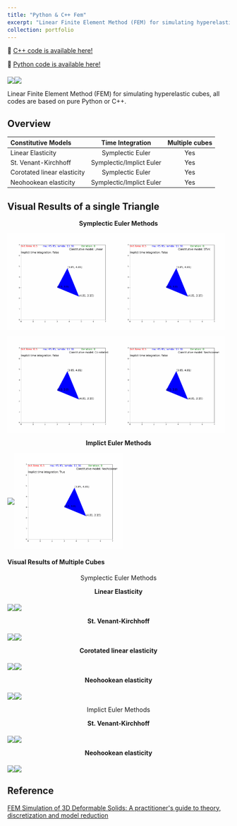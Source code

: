 ```yaml
---
title: "Python & C++ Fem"
excerpt: "Linear Finite Element Method (FEM) for simulating hyperelastic cubes. <br/><img src='/images/imp.gif' width=500 height=300>"
collection: portfolio
---
```

&#x1F4C2; [C++ code is available here!](https://github.com/Yuxing-Wang-THU/FEM)<br />

&#x1F4C2; [Python code is available here!](https://github.com/Yuxing-Wang-THU/PythonFem)<br />

<img src="/images/Multiple_2D_Neohookean_implicit_False_bend_8.gif" div align=middle width = "49%" /><img src="/images/Multiple_2D_Neohookean_implicit_False_fall_8.gif" div align=middle width = "49%" />

Linear Finite Element Method (FEM) for simulating hyperelastic cubes, all codes are based on pure Python or C++.

## Overview 

| Constitutive Models |  Time Integration | Multiple cubes  | 
| :------------- | :----------: | :----------: | 
| Linear Elasticity           |    Symplectic Euler   |  Yes  |
| St. Venant-Kirchhoff        |    Symplectic/Implict Euler   | Yes  |
| Corotated linear elasticity |    Symplectic Euler   |  Yes  |
| Neohookean elasticity       |    Symplectic/Implict Euler   |  Yes |

## Visual Results of a single Triangle
**<p align="center">Symplectic Euler Methods</p>**

<img src="/images/single_2D_Linear_implicit_False.gif" div align=middle width = "49%" /><img src="/images/single_2D_STVK_implicit_False.gif" div align=middle width = "49%" />

<img src="/images/single_2D_Co-rotated_implicit_False.gif" div align=middle width = "49%" /><img src="/images/single_2D_Neohookean_implicit_False.gif" div align=middle width = "49%" />

**<p align="center">Implict Euler Methods</p>**

<img src="/images/single_2D_STVK_implicit_True.gif" div align=middle width = "49%" /><img src="/images/single_2D_Neohookean_implicit_True.gif" div align=middle width = "49%" />


#### Visual Results of Multiple Cubes
<p align="center"> Symplectic Euler Methods </p>

**<p align="center"> Linear Elasticity </p>**

<img src="/images/Multiple_2D_Linear_implicit_False_bend_8.gif" div align=middle width = "49%" /><img src="/images/Multiple_2D_Linear_implicit_False_fall_8.gif" div align=middle width = "49%" />

**<p align="center"> St. Venant-Kirchhoff </p>**

<img src="/images/Multiple_2D_STVK_implicit_False_bend_8.gif" div align=middle width = "49%" /><img src="/images/Multiple_2D_STVK_implicit_False_fall_8.gif" div align=middle width = "49%" />

**<p align="center"> Corotated linear elasticity </p>**

<img src="/images/Multiple_2D_Co-rotated_implicit_False_bend_8.gif" div align=middle width = "49%" /><img src="/images/Multiple_2D_Co-rotated_implicit_False_fall_8.gif" div align=middle width = "49%" />

**<p align="center"> Neohookean elasticity </p>**

<img src="/images/Multiple_2D_Neohookean_implicit_False_bend_8.gif" div align=middle width = "49%" /><img src="/images/Multiple_2D_Neohookean_implicit_False_fall_8.gif" div align=middle width = "49%" />

<p align="center"> Implict Euler Methods </p>

**<p align="center"> St. Venant-Kirchhoff </p>**

<img src="/images/Multiple_2D_STVK_implicit_True_bend_8.gif" div align=middle width = "49%" /><img src="/images/Multiple_2D_STVK_implicit_True_fall_8.gif" div align=middle width = "49%" />

**<p align="center"> Neohookean elasticity </p>**

<img src="/images/Multiple_2D_Neohookean_implicit_True_bend_8_inv.gif" div align=middle width = "49%" /><img src="/images/Multiple_2D_Neohookean_implicit_True_fall_8.gif" div align=middle width = "49%" />


## Reference
[FEM Simulation of 3D Deformable Solids: A practitioner's guide to theory, discretization and model reduction](http://viterbi-web.usc.edu/~jbarbic/femdefo/)